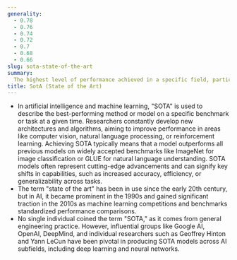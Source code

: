 ```yaml
---
generality:
  - 0.78
  - 0.76
  - 0.74
  - 0.72
  - 0.7
  - 0.68
  - 0.66
slug: sota-state-of-the-art
summary:
  The highest level of performance achieved in a specific field, particularly in AI, where it denotes the most advanced model or algorithm.
title: SotA (State of the Art)
---
```


- In artificial intelligence and machine learning, "SOTA" is used to describe the best-performing method or model on a specific benchmark or task at a given time. Researchers constantly develop new architectures and algorithms, aiming to improve performance in areas like computer vision, natural language processing, or reinforcement learning. Achieving SOTA typically means that a model outperforms all previous models on widely accepted benchmarks like ImageNet for image classification or GLUE for natural language understanding. SOTA models often represent cutting-edge advancements and can signify key shifts in capabilities, such as increased accuracy, efficiency, or generalizability across tasks.
- The term "state of the art" has been in use since the early 20th century, but in AI, it became prominent in the 1990s and gained significant traction in the 2010s as machine learning competitions and benchmarks standardized performance comparisons.
- No single individual coined the term "SOTA," as it comes from general engineering practice. However, influential groups like Google AI, OpenAI, DeepMind, and individual researchers such as Geoffrey Hinton and Yann LeCun have been pivotal in producing SOTA models across AI subfields, including deep learning and neural networks.
